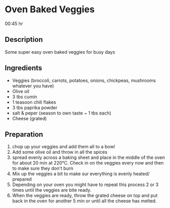 # Oven Baked Veggies

00:45 hr

## Description

Some super easy oven baked veggies for busy days

## Ingredients

- Veggies (broccoli, carrots, potatoes, onions, chickpeas, mushrooms whatever you have)
- Olive oil
- 3 tbs cumin
- 1 teasoon chili flakes
- 3 tbs paprika powder
- salt & peper (season to own taste ~ 1 tbs each)
- Cheese (grated)

## Preparation

1. chop up your veggies and add them all to a bowl
2. Add some olive oil and throw in all the spices
3. spread evenly across a baking sheet and place in the middle of the oven for about 20 min at 220&deg;C. Check in on the veggies every now and then to make sure they don't burn
4. Mix up the veggies a bit to make sur everything is evenly heated/ prepared
5. Depending on your oven you might have to repeat this process 2 or 3 times until the veggies are bite ready.
6. When the veggies are ready, throw the grated cheese on top and put back in the oven for another 5 min or until all the cheese has melted.
